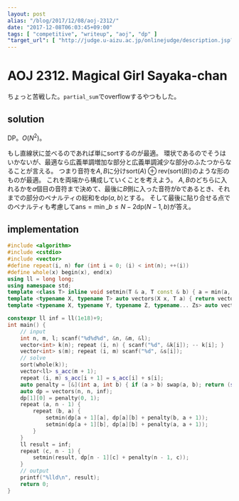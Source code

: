 ```yaml
---
layout: post
alias: "/blog/2017/12/08/aoj-2312/"
date: "2017-12-08T06:03:45+09:00"
tags: [ "competitive", "writeup", "aoj", "dp" ]
"target_url": [ "http://judge.u-aizu.ac.jp/onlinejudge/description.jsp?id=2312" ]
---
```


# AOJ 2312. Magical Girl Sayaka-chan

ちょっと苦戦した。`partial_sum`でoverflowするやつもした。

## solution

DP。$O(N^2)$。

もし直線状に並べるのであれば単にsortするのが最適。
環状であるのでそうはいかないが、最適なら広義単調増加な部分と広義単調減少な部分のふたつからなることが言える。
つまり音符を$A, B$に分け$\mathrm{sort}(A) \oplus \mathrm{rev}(\mathrm{sort}(B))$のような形のものが最適。
これを両端から構成していくことを考えよう。
$A, B$のどちらに入れるかを$a$個目の音符まで決めて、最後に$B$側に入った音符が$b$であるとき、それまでの部分のペナルティの総和を$\mathrm{dp}(a, b)$とする。
そして最後に貼り合せる点でのペナルティも考慮して$\mathrm{ans} = \min\_{b \le N-2} \mathrm{dp}(N-1, b)$が答え。


## implementation

``` c++
#include <algorithm>
#include <cstdio>
#include <vector>
#define repeat(i, n) for (int i = 0; (i) < int(n); ++(i))
#define whole(x) begin(x), end(x)
using ll = long long;
using namespace std;
template <class T> inline void setmin(T & a, T const & b) { a = min(a, b); }
template <typename X, typename T> auto vectors(X x, T a) { return vector<T>(x, a); }
template <typename X, typename Y, typename Z, typename... Zs> auto vectors(X x, Y y, Z z, Zs... zs) { auto cont = vectors(y, z, zs...); return vector<decltype(cont)>(x, cont); }

constexpr ll inf = ll(1e18)+9;
int main() {
    // input
    int n, m, l; scanf("%d%d%d", &n, &m, &l);
    vector<int> k(n); repeat (i, n) { scanf("%d", &k[i]); -- k[i]; }
    vector<int> s(m); repeat (i, m) scanf("%d", &s[i]);
    // solve
    sort(whole(k));
    vector<ll> s_acc(m + 1);
    repeat (i, m) s_acc[i + 1] = s_acc[i] + s[i];
    auto penalty = [&](int a, int b) { if (a > b) swap(a, b); return (s_acc[k[b] + 1] - s_acc[k[a]]) / l; };
    auto dp = vectors(n, n, inf);
    dp[1][0] = penalty(0, 1);
    repeat (a, n - 1) {
        repeat (b, a) {
            setmin(dp[a + 1][a], dp[a][b] + penalty(b, a + 1));
            setmin(dp[a + 1][b], dp[a][b] + penalty(a, a + 1));
        }
    }
    ll result = inf;
    repeat (c, n - 1) {
        setmin(result, dp[n - 1][c] + penalty(n - 1, c));
    }
    // output
    printf("%lld\n", result);
    return 0;
}
```
